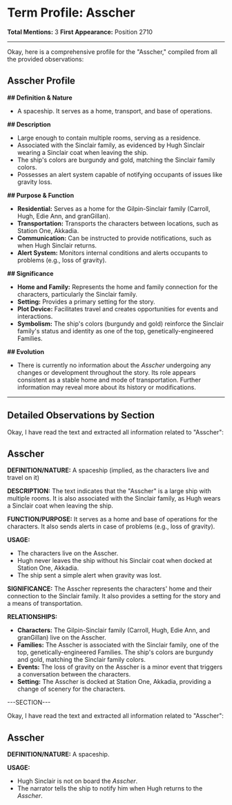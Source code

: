 # Term Profile: Asscher

**Total Mentions:** 3
**First Appearance:** Position 2710

---

Okay, here is a comprehensive profile for the "Asscher," compiled from all the provided observations:

## Asscher Profile

**## Definition & Nature**

*   A spaceship. It serves as a home, transport, and base of operations.

**## Description**

*   Large enough to contain multiple rooms, serving as a residence.
*   Associated with the Sinclair family, as evidenced by Hugh Sinclair wearing a Sinclair coat when leaving the ship.
*   The ship's colors are burgundy and gold, matching the Sinclair family colors.
*   Possesses an alert system capable of notifying occupants of issues like gravity loss.

**## Purpose & Function**

*   **Residential:** Serves as a home for the Gilpin-Sinclair family (Carroll, Hugh, Edie Ann, and granGillan).
*   **Transportation:** Transports the characters between locations, such as Station One, Akkadia.
*   **Communication:** Can be instructed to provide notifications, such as when Hugh Sinclair returns.
*   **Alert System:** Monitors internal conditions and alerts occupants to problems (e.g., loss of gravity).

**## Significance**

*   **Home and Family:** Represents the home and family connection for the characters, particularly the Sinclair family.
*   **Setting:** Provides a primary setting for the story.
*   **Plot Device:** Facilitates travel and creates opportunities for events and interactions.
*   **Symbolism:** The ship's colors (burgundy and gold) reinforce the Sinclair family's status and identity as one of the top, genetically-engineered Families.

**## Evolution**

*   There is currently no information about the *Asscher* undergoing any changes or development throughout the story. Its role appears consistent as a stable home and mode of transportation. Further information may reveal more about its history or modifications.

---

## Detailed Observations by Section

Okay, I have read the text and extracted all information related to "Asscher":

## Asscher

**DEFINITION/NATURE:** A spaceship (implied, as the characters live and travel on it)

**DESCRIPTION:** The text indicates that the "Asscher" is a large ship with multiple rooms. It is also associated with the Sinclair family, as Hugh wears a Sinclair coat when leaving the ship.

**FUNCTION/PURPOSE:** It serves as a home and base of operations for the characters. It also sends alerts in case of problems (e.g., loss of gravity).

**USAGE:**
*   The characters live on the Asscher.
*   Hugh never leaves the ship without his Sinclair coat when docked at Station One, Akkadia.
*   The ship sent a simple alert when gravity was lost.

**SIGNIFICANCE:** The Asscher represents the characters' home and their connection to the Sinclair family. It also provides a setting for the story and a means of transportation.

**RELATIONSHIPS:**
*   **Characters:** The Gilpin-Sinclair family (Carroll, Hugh, Edie Ann, and granGillan) live on the Asscher.
*   **Families:** The Asscher is associated with the Sinclair family, one of the top, genetically-engineered Families. The ship's colors are burgundy and gold, matching the Sinclair family colors.
*   **Events:** The loss of gravity on the Asscher is a minor event that triggers a conversation between the characters.
*   **Setting:** The Asscher is docked at Station One, Akkadia, providing a change of scenery for the characters.

---SECTION---

Okay, I have read the text and extracted all information related to "Asscher":

## Asscher

**DEFINITION/NATURE:** A spaceship.

**USAGE:**

*   Hugh Sinclair is not on board the *Asscher*.
*   The narrator tells the ship to notify him when Hugh returns to the *Asscher*.
